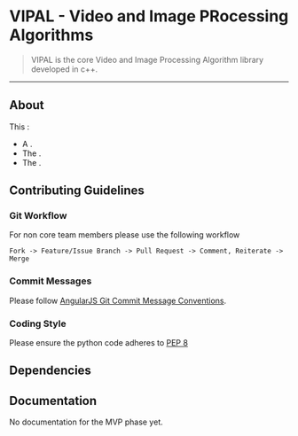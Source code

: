 VIPAL - Video and Image PRocessing Algorithms
=========

>VIPAL is the core Video and Image Processing Algorithm library developed in c++.

-----

## About

This :

- A .
- The .
- The .



## Contributing Guidelines

### Git Workflow

For non core team members please use the following workflow

```
Fork -> Feature/Issue Branch -> Pull Request -> Comment, Reiterate -> Merge 
```

### Commit Messages

Please follow [AngularJS Git Commit Message Conventions](https://docs.google.com/document/d/1QrDFcIiPjSLDn3EL15IJygNPiHORgU1_OOAqWjiDU5Y/edit).

### Coding Style

Please ensure the python code adheres to [PEP 8](http://legacy.python.org/dev/peps/pep-0008/)

## Dependencies


## Documentation

No documentation for the MVP phase yet.

